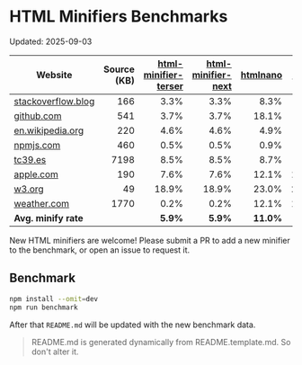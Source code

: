 # HTML Minifiers Benchmarks

Updated: 2025-09-03

[html-minifier-terser]: https://www.npmjs.com/package/html-minifier-terser/v/7.2.0
[html-minifier-next]: https://www.npmjs.com/package/html-minifier-next/v/1.4.0
[htmlnano]: https://www.npmjs.com/package/htmlnano/v/2.1.3
[minify]: https://www.npmjs.com/package/@tdewolff/minify/v/2.24.2
[minify-html]: https://www.npmjs.com/package/@minify-html/node/v/0.16.4

| Website                                                     | Source (KB) | [html-minifier-terser] | [html-minifier-next] | [htmlnano] | [minify] | [minify-html] |
| ----------------------------------------------------------- | ----------: | ---------------------: | -------------------: | ---------: | -------: | ------------: |
| [stackoverflow.blog](https://stackoverflow.blog/)           |         166 |                   3.3% |                 3.3% |       8.3% |     4.6% |          4.0% |
| [github.com](https://github.com/)                           |         541 |                   3.7% |                 3.7% |      18.1% |     7.9% |          6.2% |
| [en.wikipedia.org](https://en.wikipedia.org/wiki/Main_Page) |         220 |                   4.6% |                 4.6% |       4.9% |     6.2% |          2.9% |
| [npmjs.com](https://www.npmjs.com/package/eslint)           |         460 |                   0.5% |                 0.5% |       0.9% |     3.6% |          0.7% |
| [tc39.es](https://tc39.es/ecma262/)                         |        7198 |                   8.5% |                 8.5% |       8.7% |     9.5% |          9.1% |
| [apple.com](https://www.apple.com/)                         |         190 |                   7.6% |                 7.6% |      12.1% |    10.5% |          8.1% |
| [w3.org](https://www.w3.org/)                               |          49 |                  18.9% |                18.9% |      23.0% |    24.1% |         19.9% |
| [weather.com](https://weather.com)                          |        1770 |                   0.2% |                 0.2% |      12.1% |    11.9% |          0.6% |
| **Avg. minify rate**                                        |             |               **5.9%** |             **5.9%** |  **11.0%** | **9.8%** |      **6.4%** |

New HTML minifiers are welcome!
Please submit a PR to add a new minifier to the benchmark, or open an issue to request it.

## Benchmark

```bash
npm install --omit=dev
npm run benchmark
```

After that `README.md` will be updated with the new benchmark data.

> README.md is generated dynamically from README.template.md. So don't alter it.
